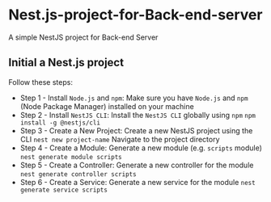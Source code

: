 # Nest.js-project-for-Back-end-server
A simple NestJS project for Back-end Server

## Initial a Nest.js project
Follow these steps:
- Step 1 - Install `Node.js` and `npm`: Make sure you have `Node.js` and `npm` (Node Package Manager) installed on your machine
- Step 2 - Install `NestJS CLI`: Install the `NestJS CLI` globally using `npm`
```npm install -g @nestjs/cli```
- Step 3 - Create a New Project: Create a new NestJS project using the CLI
```nest new project-name```
Navigate to the project directory
- Step 4 - Create a Module: Generate a new module (e.g. `scripts` module)
```nest generate module scripts```
- Step 5 - Create a Controller: Generate a new controller for the module
```nest generate controller scripts```
- Step 6 - Create a Service: Generate a new service for the module
```nest generate service scripts```